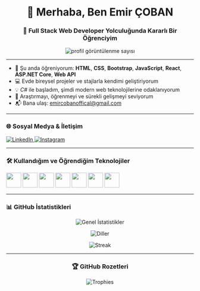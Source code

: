 <h1 align="center">👋 Merhaba, Ben Emir ÇOBAN</h1>
<h3 align="center">🎯 Full Stack Web Developer Yolculuğunda Kararlı Bir Öğrenciyim</h3>

<p align="center">
  <img src="https://komarev.com/ghpvc/?username=emircobanofficial&label=Ziyaretçi&color=0e75b6&style=flat" alt="profil görüntülenme sayısı" />
</p>

---

- 🔭 Şu anda öğreniyorum: **HTML**, **CSS**, **Bootstrap**, **JavaScript**, **React**, **ASP.NET Core**, **Web API**
- 💻 Evde bireysel projeler ve stajlarla kendimi geliştiriyorum
- 💡 *C#* ile başladım, şimdi modern web teknolojilerine odaklanıyorum
- 🧠 Araştırmayı, öğrenmeyi ve sürekli gelişmeyi seviyorum
- 📬 Bana ulaş: [emircobanoffical@gmail.com](mailto:emircobanoffical@gmail.com)

---

<h3 align="left">🌐 Sosyal Medya & İletişim</h3>
<p align="left">
  <a href="https://www.linkedin.com/in/emir-%C3%A7oban-4980532a4/" target="_blank">
    <img src="https://img.shields.io/badge/LinkedIn-blue?style=for-the-badge&logo=linkedin" alt="LinkedIn">
  </a>
  <a href="https://instagram.com/xemircobanx" target="_blank">
    <img src="https://img.shields.io/badge/Instagram-E4405F?style=for-the-badge&logo=instagram&logoColor=white" alt="Instagram">
  </a>
</p>

---

<h3 align="left">🛠️ Kullandığım ve Öğrendiğim Teknolojiler</h3>
<p align="left">
  <img src="https://cdn.jsdelivr.net/gh/devicons/devicon/icons/html5/html5-original.svg" width="40" height="40"/>
  <img src="https://cdn.jsdelivr.net/gh/devicons/devicon/icons/css3/css3-original.svg" width="40" height="40"/>
  <img src="https://cdn.jsdelivr.net/gh/devicons/devicon/icons/bootstrap/bootstrap-original.svg" width="40" height="40"/>
  <img src="https://cdn.jsdelivr.net/gh/devicons/devicon/icons/javascript/javascript-original.svg" width="40" height="40"/>
  <img src="https://cdn.jsdelivr.net/gh/devicons/devicon/icons/react/react-original.svg" width="40" height="40"/>
  <img src="https://cdn.jsdelivr.net/gh/devicons/devicon/icons/csharp/csharp-original.svg" width="40" height="40"/>
  <img src="https://cdn.jsdelivr.net/gh/devicons/devicon/icons/dot-net/dot-net-original.svg" width="40" height="40"/>
</p>

---

<h3 align="left">📊 GitHub İstatistikleri</h3>
<p align="center">
  <img src="https://github-readme-stats.vercel.app/api?username=emircobanofficial&show_icons=true&theme=radical&locale=tr" alt="Genel İstatistikler" />
</p>
<p align="center">
  <img src="https://github-readme-stats.vercel.app/api/top-langs/?username=emircobanofficial&layout=compact&theme=radical&locale=tr" alt="Diller" />
</p>
<p align="center">
  <img src="https://github-readme-streak-stats.herokuapp.com/?user=emircobanofficial&theme=radical" alt="Streak" />
</p>

---

<h3 align="center">🏆 GitHub Rozetleri</h3>
<p align="center">
  <img src="https://github-profile-trophy.vercel.app/?username=emircobanofficial&theme=radical&no-frame=true&no-bg=true&margin-w=4" alt="Trophies" />
</p>
